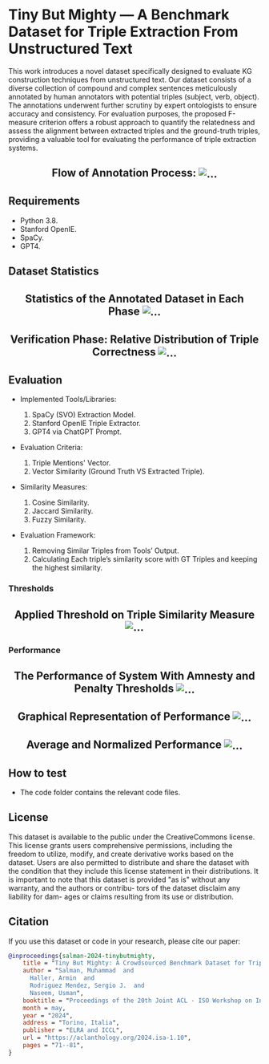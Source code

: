 # Tiny But Mighty — A Benchmark Dataset for Triple Extraction From Unstructured Text

This work introduces a novel dataset specifically designed to evaluate KG construction techniques from unstructured text. Our dataset consists of a diverse collection of compound and complex sentences meticulously annotated by human annotators with potential triples (subject, verb, object). The annotations underwent further scrutiny by expert ontologists to ensure accuracy and consistency. For evaluation purposes, the proposed F-measure criterion offers a robust approach to quantify the relatedness and assess the alignment between extracted triples and the ground-truth triples, providing a valuable tool for evaluating the performance of triple extraction systems.  

<h2 align="center">
  Flow of Annotation Process:
  <img align="center" src="img/flow.png" alt="...">
</h2>

## Requirements
* Python 3.8.
* Stanford OpenIE.
* SpaCy.
* GPT4.
  
## Dataset Statistics
<h2 align="center">
  Statistics of the Annotated Dataset in Each Phase
  <img align="center" src="img/stats.png" alt="...">
</h2>

<h2 align="center">
  Verification Phase: Relative Distribution of Triple Correctness
  <img align="center" src="img/distribution.png" alt="...">
</h2>

## Evaluation
- Implemented Tools/Libraries:  
	1. SpaCy (SVO) Extraction Model.  
	2. Stanford OpenIE Triple Extractor.  
	3. GPT4 via ChatGPT Prompt.  
  
- Evaluation Criteria:  
	1. Triple Mentions' Vector.  
	2. Vector Similarity (Ground Truth VS Extracted Triple).  
  
- Similarity Measures:  
	1. Cosine Similarity.  
	2. Jaccard Similarity.  
	3. Fuzzy Similarity.  
  
- Evaluation Framework:  
	1. Removing Similar Triples from Tools’ Output.  
	2. Calculating Each triple’s similarity score with GT Triples and keeping the highest similarity.  

### Thresholds

<h2 align="center">
  Applied Threshold on Triple Similarity Measure
  <img align="center" src="img/thresh.png" alt="...">
</h2>

### Performance
<h2 align="center">
  The Performance of System With Amnesty and Penalty Thresholds
  <img align="center" src="img/ER.png" alt="...">
</h2>

<h2 align="center">
  Graphical Representation of Performance
  <img align="center" src="img/performance.png" alt="...">
</h2>

<h2 align="center">
  Average and Normalized Performance
  <img align="center" src="img/AVG-Norm-Models.png" alt="...">
</h2>

## How to test
- The code folder contains the relevant code files.

## License
This dataset is available to the public under the CreativeCommons license. This license grants users comprehensive permissions, including the freedom to utilize, modify, and create derivative works based on the dataset. Users are also permitted to distribute and share the dataset with the condition that they include this license statement in their distributions. It is important to note that this dataset is provided "as is" without any warranty, and the authors or contribu- tors of the dataset disclaim any liability for dam- ages or claims resulting from its use or distribution.

## Citation

If you use this dataset or code in your research, please cite our paper:

```bibtex
@inproceedings{salman-2024-tinybutmighty,
    title = "Tiny But Mighty: A Crowdsourced Benchmark Dataset for Triple Extraction from Unstructured Text",
    author = "Salman, Muhammad  and
      Haller, Armin  and
      Rodriguez Mendez, Sergio J.  and
      Naseem, Usman",
    booktitle = "Proceedings of the 20th Joint ACL - ISO Workshop on Interoperable Semantic Annotation @ LREC-COLING 2024",
    month = may,
    year = "2024",
    address = "Torino, Italia",
    publisher = "ELRA and ICCL",
    url = "https://aclanthology.org/2024.isa-1.10",
    pages = "71--81",
}
